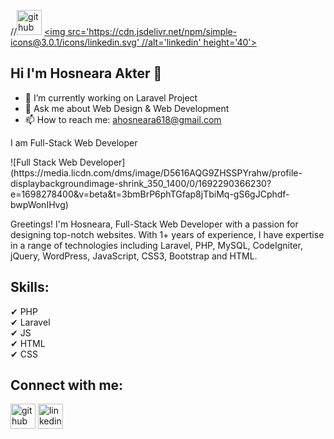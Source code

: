 //[<img src='https://cdn.jsdelivr.net/npm/simple-icons@3.0.1/icons/github.svg' alt='github' height='40'>](https://github.com/ahosneara)  [<img src='https://cdn.jsdelivr.net/npm/simple-icons@3.0.1/icons/linkedin.svg' //alt='linkedin' height='40'>](https://www.linkedin.com/in/ahosneara/)  

## Hi I'm Hosneara Akter 👋
- 🔭 I’m currently working on Laravel Project 
- 💬 Ask me about Web Design & Web Development 
- 📫 How to reach me: ahosneara618@gmail.com <br>
<p>I am Full-Stack Web Developer</p>
![Full Stack Web Developer](https://media.licdn.com/dms/image/D5616AQG9ZHSSPYrahw/profile-displaybackgroundimage-shrink_350_1400/0/1692290366230?e=1698278400&v=beta&t=3bmBrP6phTGfap8jTbiMq-gS6gJCphdf-bwpWonIHvg)

Greetings! I'm Hosneara, Full-Stack Web Developer with a passion for designing top-notch websites. With 1+ years of experience, I have expertise in a range of technologies including Laravel, PHP, MySQL, CodeIgniter, jQuery, WordPress, JavaScript, CSS3, Bootstrap and HTML.

## Skills:
✔ PHP <br>
✔ Laravel <br>
✔ JS <br>
✔ HTML <br>
✔ CSS <br>

## Connect with me:
[<img src='https://cdn.jsdelivr.net/npm/simple-icons@3.0.1/icons/github.svg' alt='github' height='40'>](https://github.com/ahosneara)  [<img src='https://cdn.jsdelivr.net/npm/simple-icons@3.0.1/icons/linkedin.svg' alt='linkedin' height='40'>](https://www.linkedin.com/in/ahosneara/)  



